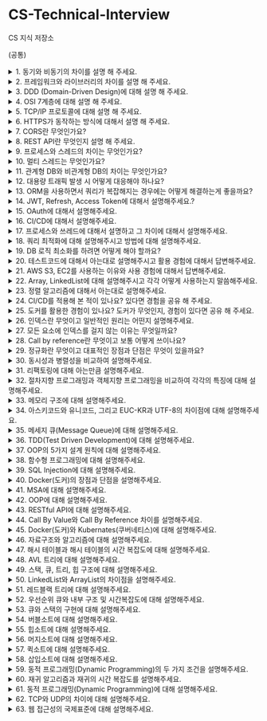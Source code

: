 # CS-Technical-Interview
CS 지식 저장소


(공통)

  <details>
    <summary>1. 동기와 비동기의 차이를 설명 해 주세요.</summary> 
    <br>
    <p>동기는 하나의 작업이 끝날 때까지 다른 작업을 시작하지 않고, 먼저 시작한 작업이 끝나면 새로운 작업을 시작하는 방식입니다. 작업이 직렬로 배치되어 실행되고, 작업 실행의 순서가 정해져 있는 것이 동기 방식입니다.</p>
    <p>비동기는 먼저 시작된 작업의 완료 여부와는 상관없이 새로운 작업을 시작하는 방식입니다. 작업이 병렬로 배치되어 실행되고, 작업의 순서가 확실하지 않아서 나중에 시작된 작업이 먼저 끝나는 경우도 발생합니다. 이와 같은 방식이 비동기 방식입니다.</p>
  </details>

  <details>
    <summary>2. 프레임워크와 라이브러리의 차이를 설명 해 주세요.</summary>
    <br>
    <p>프레임워크와 라이브러리의 주요 차이점은 제어의 흐름에 있습니다.</p>
    <p>프레임워크는 전체적인 프로그램의 흐름을 제어하는 구조나 틀입니다. 프레임워크가 정한 규칙과 구조 안에서 개발자는 필요한 부분을 채워 넣습니다. 예를 들어, 식당에서 메뉴를 선택할 수 있지만, 그 과정은 식당이 정한 흐름에 따릅니다.</p>
    <p>라이브러리는 일련의 함수나 메서드 모음이며, 개발자가 필요할 때 가져와서 사용합니다. 다시 말해, 개발자가 직접 제어합니다. 예를 들어, 책을 읽을 때 원하는 책을 직접 골라서 읽는 것과 같습니다.</p>
    <p>따라서, 라이브러리는 개발자가 선택하여 사용하는 도구이고, 프레임워크는 전체적인 틀과 규칙에 따라 개발을 진행하는 환경입니다.</p>
  </details>

  <details>
    <summary>3. DDD (Domain-Driven Design)에 대해 설명 해 주세요.</summary>
    <br>
    <p></p>
  </details>

  <details>
    <summary>4. OSI 7계층에 대해 설명 해 주세요.</summary>
    <br>
    <p></p>
  </details>

  <details>
    <summary>5. TCP/IP 프로토콜에 대해 설명 해 주세요.</summary>
    <br>
    <p></p>
  </details>

  <details>
    <summary>6. HTTPS가 동작하는 방식에 대해서 설명 해 주세요.</summary>
    <br>
    <p></p>
  </details>

  <details>
    <summary>7. CORS란 무엇인가요?</summary>
    <br>
    <p></p>
  </details>

  <details>
    <summary>8. REST API란 무엇인지 설명 해 주세요.</summary>
    <br>
    <p></p>
  </details>

  <details>
    <summary>9. 프로세스와 스레드의 차이는 무엇인가요?</summary>
    <br>
    <p></p>
  </details>

  <details>
    <summary>10. 멀티 스레드는 무엇인가요?</summary>
    <br>
    <p></p>
  </details>

  <details>
    <summary>11. 관계형 DB와 비관계형 DB의 차이는 무엇인가요?</summary>
    <br>
    <p></p>
  </details>

  <details>
    <summary>12. 대용량 트래픽 발생 시 어떻게 대응해야 하나요?</summary>
    <br>
    <p></p>
  </details>

  <details>
    <summary>13. ORM을 사용하면서 쿼리가 복잡해지는 경우에는 어떻게 해결하는게 좋을까요?</summary>
    <br>
    <p></p>
  </details>

  <details>
    <summary>14. JWT, Refresh, Access Token에 대해서 설명해주세요.?</summary>
    <br>
    <p></p>
  </details>

  <details>
    <summary>15. OAuth에 대해서 설명해주세요.</summary>
    <br>
    <p></p>
  </details>

  <details>
    <summary>16. CI/CD에 대해서 설명해주세요.</summary>
    <br>
    <p></p>
  </details>

  <details>
    <summary>17. 프로세스와 쓰레드에 대해서 설명하고 그 차이에 대해서 설명해주세요.</summary>
    <br>
    <p></p>
  </details>

  <details>
    <summary>18. 쿼리 최적화에 대해 설명해주시고 방법에 대해 설명해주세요.</summary>
    <br>
    <p></p>
  </details>

  <details>
    <summary>19. DB 로직 최소화를 하려면 어떻게 해야 할까요?</summary>
    <br>
    <p></p>
  </details>

  <details>
    <summary>20. 테스트코드에 대해서 아는대로 설명해주시고 활용 경험에 대해서 답변해주세요.</summary>
    <br>
    <p></p>
  </details>

  <details>
    <summary>21. AWS S3, EC2를 사용하는 이유와 사용 경험에 대해서 답변해주세요.</summary>
    <br>
    <p></p>
  </details>

  <details>
    <summary>22. Array, LinkedList에 대해 설명해주시고 각각 어떻게 사용하는지 말씀해주세요.</summary>
    <br>
    <p></p>
  </details>

  <details>
    <summary>23. 정렬 알고리즘에 대해서 아는대로 설명해주세요.</summary>
    <br>
    <p></p>
  </details>

  <details>
    <summary>24. CI/CD를 적용해 본 적이 있나요? 있다면 경험을 공유 해 주세요.</summary>
    <br>
    <p></p>
  </details>

  <details>
    <summary>25. 도커를 활용한 경험이 있나요? 도커가 무엇인지, 경험이 있다면 공유 해 주세요.</summary>
    <br>
    <p></p>
  </details>

  <details>
    <summary>26. 인덱스란 무엇이고 일반적인 원리는 어떤지 설명해주세요.</summary>
    <br>
    <p></p>
  </details>

  <details>
    <summary>27. 모든 요소에 인덱스를 걸지 않는 이유는 무엇일까요?</summary>
    <br>
    <p></p>
  </details>

  <details>
    <summary>28. Call by reference란 무엇이고 보통 어떻게 쓰이나요?</summary>
    <br>
    <p></p>
  </details>

  <details>
    <summary>29. 정규화란 무엇이고 대표적인 장점과 단점은 무엇이 있을까요?</summary>
    <br>
    <p></p>
  </details>

  <details>
    <summary>30. 동시성과 병렬성을 비교하여 설명해주세요.</summary>
    <br>
    <p></p>
  </details>

  <details>
    <summary>31. 리팩토링에 대해 아는만큼 설명해주세요.</summary>
    <br>
    <p></p>
  </details>

  <details>
    <summary>32. 절차지향 프로그래밍과 객체지향 프로그래밍을 비교하여 각각의 특징에 대해 설명해주세요.</summary>
    <br>
    <p></p>
  </details>

  <details>
    <summary>33. 메모리 구조에 대해 설명해주세요.</summary>
    <br>
    <p></p>
  </details>

  <details>
    <summary>34. 아스키코드와 유니코드, 그리고 EUC-KR과 UTF-8의 차이점에 대해 설명해주세요.</summary>
    <br>
    <p></p>
  </details>

  <details>
    <summary>35. 메세지 큐(Message Queue)에 대해 설명해주세요.</summary>
    <br>
    <p></p>
  </details>

  <details>
    <summary>36. TDD(Test Driven Development)에 대해 설명해주세요.</summary>
    <br>
    <p></p>
  </details>

  <details>
    <summary>37. OOP의 5가지 설계 원칙에 대해 설명해주세요.</summary>
    <br>
    <p></p>
  </details>

  <details>
    <summary>38. 함수형 프로그래밍에 대해 설명해주세요.</summary>
    <br>
    <p></p>
  </details>

  <details>
    <summary>39. SQL Injection에 대해 설명해주세요.</summary>
    <br>
    <p></p>
  </details>

  <details>
    <summary>40. Docker(도커)의 장점과 단점을 설명해주세요.</summary>
    <br>
    <p></p>
  </details>

  <details>
    <summary>41. MSA에 대해 설명해주세요.</summary>
    <br>
    <p></p>
  </details>

  <details>
    <summary>42. OOP에 대해 설명해주세요.</summary>
    <br>
    <p></p>
  </details>

  <details>
    <summary>43. RESTful API에 대해 설명해주세요.</summary>
    <br>
    <p></p>
  </details>

  <details>
    <summary>44. Call By Value와 Call By Reference 차이를 설명해주세요.</summary>
    <br>
    <p></p>
  </details>

  <details>
    <summary>45. Docker(도커)와 Kubernates(쿠버네티스)에 대해 설명해주세요.</summary>
    <br>
    <p></p>
  </details>

  <details>
    <summary>46. 자료구조와 알고리즘에 대해 설명해주세요.</summary>
    <br>
    <p></p>
  </details>

  <details>
    <summary>47. 해시 테이블과 해시 테이블의 시간 복잡도에 대해 설명해주세요.</summary>
    <br>
    <p></p>
  </details>

  <details>
    <summary>48. AVL 트리에 대해 설명해주세요.</summary>
    <br>
    <p></p>
  </details>

  <details>
    <summary>49. 스택, 큐, 트리, 힙 구조에 대해 설명해주세요.</summary>
    <br>
    <p></p>
  </details>

  <details>
    <summary>50. LinkedList와 ArrayList의 차이점을 설명해주세요.</summary>
    <br>
    <p></p>
  </details>

  <details>
    <summary>51. 레드블랙 트리에 대해 설명해주세요.</summary>
    <br>
    <p></p>
  </details>

  <details>
    <summary>52. 우선순위 큐와 내부 구조 및 시간복잡도에 대해 설명해주세요.</summary>
    <br>
    <p></p>
  </details>

  <details>
    <summary>53. 큐와 스택의 구현에 대해 설명해주세요.</summary>
    <br>
    <p></p>
  </details>

  <details>
    <summary>54. 버블소트에 대해 설명해주세요.</summary>
    <br>
    <p></p>
  </details>

  <details>
    <summary>55. 힙소트에 대해 설명해주세요.</summary>
    <br>
    <p></p>
  </details>

  <details>
    <summary>56. 머지소트에 대해 설명해주세요.</summary>
    <br>
    <p></p>
  </details>

  <details>
    <summary>57. 퀵소트에 대해 설명해주세요.</summary>
    <br>
    <p></p>
  </details>

  <details>
    <summary>58. 삽입소트에 대해 설명해주세요.</summary>
    <br>
    <p></p>
  </details>

  <details>
    <summary>59. 동적 프로그래밍(Dynamic Programming)의 두 가지 조건을 설명해주세요.</summary>
    <br>
    <p></p>
  </details>

  <details>
    <summary>60. 재귀 알고리즘과 재귀의 시간 복잡도를 설명해주세요.</summary>
    <br>
    <p></p>
  </details>

  <details>
    <summary>61. 동적 프로그래밍(Dynamic Programming)에 대해 설명해주세요.</summary>
    <br>
    <p></p>
  </details>

  <details>
    <summary>62. TCP와 UDP의 차이에 대해 설명해주세요.</summary>
    <br>
    <p></p>
  </details>

  <details>
    <summary>63. 웹 접근성의 국제표준에 대해 설명해주세요.</summary>
    <br>
    <p></p>
  </details>

